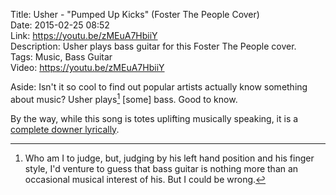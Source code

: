 Title: Usher - "Pumped Up Kicks" (Foster The People Cover)  
Date: 2015-02-25 08:52  
Link: https://youtu.be/zMEuA7HbiiY   
Description: Usher plays bass guitar for this Foster The People cover.  
Tags: Music, Bass Guitar  
Video: https://youtu.be/zMEuA7HbiiY  

Aside: Isn't it so cool to find out popular artists actually know something about music? Usher plays[^us] [some] bass. Good to know.

By the way, while this song is totes uplifting musically speaking, it is a [complete downer lyrically][wikipedia].

[^us]: Who am I to judge, but, judging by his left hand position and his finger style, I'd venture to guess that bass guitar is nothing more than an occasional musical interest of his. But I could be wrong. 

[wikipedia]: https://en.wikipedia.org/wiki/Pumped_Up_Kicks "Wikipedia: 'Pumped Up Kicks'"